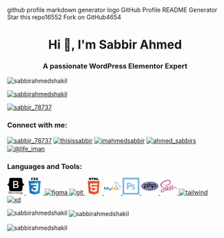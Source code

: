 github profile markdown generator logo
GitHub Profile README Generator
Star this repo16552
Fork on GitHub4654
<h1 align="center">Hi 👋, I'm Sabbir Ahmed</h1>
<h3 align="center">A passionate WordPress Elementor Expert</h3>

<p align="left"> <img src="https://komarev.com/ghpvc/?username=sabbirahmedshakil&label=Profile%20views&color=0e75b6&style=flat" alt="sabbirahmedshakil" /> </p>

<p align="left"> <a href="https://github.com/ryo-ma/github-profile-trophy"><img src="https://github-profile-trophy.vercel.app/?username=sabbirahmedshakil" alt="sabbirahmedshakil" /></a> </p>

<p align="left"> <a href="https://twitter.com/sabbir_78737" target="blank"><img src="https://img.shields.io/twitter/follow/sabbir_78737?logo=twitter&style=for-the-badge" alt="sabbir_78737" /></a> </p>

<h3 align="left">Connect with me:</h3>
<p align="left">
<a href="https://twitter.com/sabbir_78737" target="blank"><img align="center" src="https://raw.githubusercontent.com/rahuldkjain/github-profile-readme-generator/master/src/images/icons/Social/twitter.svg" alt="sabbir_78737" height="30" width="40" /></a>
<a href="https://linkedin.com/in/thisissabbir" target="blank"><img align="center" src="https://raw.githubusercontent.com/rahuldkjain/github-profile-readme-generator/master/src/images/icons/Social/linked-in-alt.svg" alt="thisissabbir" height="30" width="40" /></a>
<a href="https://fb.com/imahmedsabbir" target="blank"><img align="center" src="https://raw.githubusercontent.com/rahuldkjain/github-profile-readme-generator/master/src/images/icons/Social/facebook.svg" alt="imahmedsabbir" height="30" width="40" /></a>
<a href="https://instagram.com/ahmed_sabbirs" target="blank"><img align="center" src="https://raw.githubusercontent.com/rahuldkjain/github-profile-readme-generator/master/src/images/icons/Social/instagram.svg" alt="ahmed_sabbirs" height="30" width="40" /></a>
<a href="https://www.youtube.com/c/@life_iman" target="blank"><img align="center" src="https://raw.githubusercontent.com/rahuldkjain/github-profile-readme-generator/master/src/images/icons/Social/youtube.svg" alt="@life_iman" height="30" width="40" /></a>
</p>

<h3 align="left">Languages and Tools:</h3>
<p align="left"> <a href="https://getbootstrap.com" target="_blank" rel="noreferrer"> <img src="https://raw.githubusercontent.com/devicons/devicon/master/icons/bootstrap/bootstrap-plain-wordmark.svg" alt="bootstrap" width="40" height="40"/> </a> <a href="https://www.w3schools.com/css/" target="_blank" rel="noreferrer"> <img src="https://raw.githubusercontent.com/devicons/devicon/master/icons/css3/css3-original-wordmark.svg" alt="css3" width="40" height="40"/> </a> <a href="https://www.figma.com/" target="_blank" rel="noreferrer"> <img src="https://www.vectorlogo.zone/logos/figma/figma-icon.svg" alt="figma" width="40" height="40"/> </a> <a href="https://git-scm.com/" target="_blank" rel="noreferrer"> <img src="https://www.vectorlogo.zone/logos/git-scm/git-scm-icon.svg" alt="git" width="40" height="40"/> </a> <a href="https://www.w3.org/html/" target="_blank" rel="noreferrer"> <img src="https://raw.githubusercontent.com/devicons/devicon/master/icons/html5/html5-original-wordmark.svg" alt="html5" width="40" height="40"/> </a> <a href="https://www.mysql.com/" target="_blank" rel="noreferrer"> <img src="https://raw.githubusercontent.com/devicons/devicon/master/icons/mysql/mysql-original-wordmark.svg" alt="mysql" width="40" height="40"/> </a> <a href="https://www.photoshop.com/en" target="_blank" rel="noreferrer"> <img src="https://raw.githubusercontent.com/devicons/devicon/master/icons/photoshop/photoshop-line.svg" alt="photoshop" width="40" height="40"/> </a> <a href="https://www.php.net" target="_blank" rel="noreferrer"> <img src="https://raw.githubusercontent.com/devicons/devicon/master/icons/php/php-original.svg" alt="php" width="40" height="40"/> </a> <a href="https://sass-lang.com" target="_blank" rel="noreferrer"> <img src="https://raw.githubusercontent.com/devicons/devicon/master/icons/sass/sass-original.svg" alt="sass" width="40" height="40"/> </a> <a href="https://tailwindcss.com/" target="_blank" rel="noreferrer"> <img src="https://www.vectorlogo.zone/logos/tailwindcss/tailwindcss-icon.svg" alt="tailwind" width="40" height="40"/> </a> <a href="https://www.adobe.com/products/xd.html" target="_blank" rel="noreferrer"> <img src="https://cdn.worldvectorlogo.com/logos/adobe-xd.svg" alt="xd" width="40" height="40"/> </a> </p>

<p><img align="left" src="https://github-readme-stats.vercel.app/api/top-langs?username=sabbirahmedshakil&show_icons=true&locale=en&layout=compact" alt="sabbirahmedshakil" /></p>

<p>&nbsp;<img align="center" src="https://github-readme-stats.vercel.app/api?username=sabbirahmedshakil&show_icons=true&locale=en" alt="sabbirahmedshakil" /></p>

<p><img align="center" src="https://github-readme-streak-stats.herokuapp.com/?user=sabbirahmedshakil&" alt="sabbirahmedshakil" /></p>

